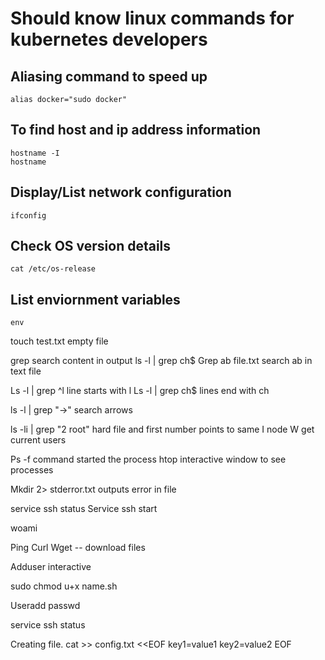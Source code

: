 
# Should know linux commands for kubernetes developers

## Aliasing command to speed up
```
alias docker="sudo docker"
```

## To find host and ip address information
```
hostname -I
hostname
```

## Display/List network configuration
```
ifconfig
```

## Check OS version details
```                       
cat /etc/os-release                       
```
## List enviornment variables
```
env
```

touch test.txt empty file

grep search content in output
ls -l | grep ch$
Grep ab file.txt search ab in text file

Ls -l | grep ^l line starts with l
Ls -l | grep ch$ lines end with ch

ls -l | grep "\->" search arrows

ls -li | grep "2 root" hard file and first number points to same I node
W get current users

Ps -f command started the process
htop interactive window to see processes

Mkdir 2> stderror.txt outputs error in file

service ssh status
Service ssh start

woami


Ping
Curl 
Wget -- download files

Adduser interactive

sudo chmod u+x name.sh

Useradd
passwd

service ssh status


Creating file.
cat >> config.txt <<EOF
key1=value1
key2=value2
EOF








